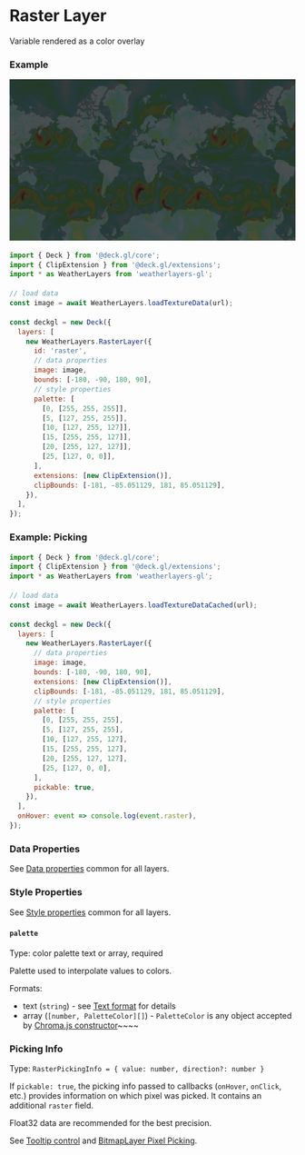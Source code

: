 # Raster Layer

Variable rendered as a color overlay

### Example

![Raster Layer](../../.gitbook/assets/raster-layer.png)

```javascript
import { Deck } from '@deck.gl/core';
import { ClipExtension } from '@deck.gl/extensions';
import * as WeatherLayers from 'weatherlayers-gl';

// load data
const image = await WeatherLayers.loadTextureData(url);

const deckgl = new Deck({
  layers: [
    new WeatherLayers.RasterLayer({
      id: 'raster',
      // data properties
      image: image,
      bounds: [-180, -90, 180, 90],
      // style properties
      palette: [
        [0, [255, 255, 255]],
        [5, [127, 255, 255]],
        [10, [127, 255, 127]],
        [15, [255, 255, 127]],
        [20, [255, 127, 127]],
        [25, [127, 0, 0]],
      ],
      extensions: [new ClipExtension()],
      clipBounds: [-181, -85.051129, 181, 85.051129],
    }),
  ],
});
```

### Example: Picking

```javascript
import { Deck } from '@deck.gl/core';
import { ClipExtension } from '@deck.gl/extensions';
import * as WeatherLayers from 'weatherlayers-gl';

// load data
const image = await WeatherLayers.loadTextureDataCached(url);

const deckgl = new Deck({
  layers: [
    new WeatherLayers.RasterLayer({
      // data properties
      image: image,
      bounds: [-180, -90, 180, 90],
      extensions: [new ClipExtension()],
      clipBounds: [-181, -85.051129, 181, 85.051129],
      // style properties
      palette: [
        [0, [255, 255, 255],
        [5, [127, 255, 255],
        [10, [127, 255, 127],
        [15, [255, 255, 127],
        [20, [255, 127, 127],
        [25, [127, 0, 0],
      ],
      pickable: true,
    }),
  ],
  onHover: event => console.log(event.raster),
});
```

### Data Properties

See [Data properties](data.md#data-properties) common for all layers.

### Style Properties

See [Style properties](style-properties.md) common for all layers.

#### `palette`

Type: color palette text or array, required

Palette used to interpolate values to colors.

Formats:

* text (`string`) - see [Text format](https://github.com/weatherlayers/cpt2js#text-format) for details
* array (`[number, PaletteColor][]`) - `PaletteColor` is any object accepted by [Chroma.js constructor](https://vis4.net/chromajs/#chroma)~~~~

### Picking Info

Type: `RasterPickingInfo = { value: number, direction?: number }`

If `pickable: true`, the picking info passed to callbacks (`onHover`, `onClick`, etc.) provides information on which pixel was picked. It contains an additional `raster` field.

Float32 data are recommended for the best precision.

See [Tooltip control](../controls/tooltip-control.md) and [BitmapLayer Pixel Picking](https://deck.gl/docs/api-reference/layers/bitmap-layer#pixel-picking).

